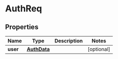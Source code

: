 

# AuthReq

## Properties

Name | Type | Description | Notes
------------ | ------------- | ------------- | -------------
**user** | [**AuthData**](AuthData.md) |  |  [optional]



